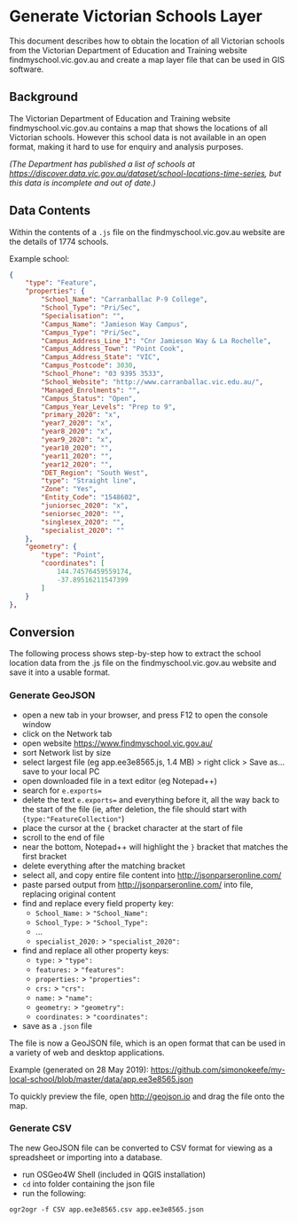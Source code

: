 # Generate Victorian Schools Layer

This document describes how to obtain the location of all Victorian schools from the Victorian Department of Education and Training website findmyschool.vic.gov.au and create a map layer file that can be used in GIS software.

## Background

The Victorian Department of Education and Training website findmyschool.vic.gov.au contains a map that shows the locations of all Victorian schools. However this school data is not available in an open format, making it hard to use for enquiry and analysis purposes.

*(The Department has published a list of schools at https://discover.data.vic.gov.au/dataset/school-locations-time-series, but this data is incomplete and out of date.)*

## Data Contents

Within the contents of a `.js` file on the findmyschool.vic.gov.au website are the details of 1774 schools.

Example school:

```json
{
    "type": "Feature",
    "properties": {
        "School_Name": "Carranballac P-9 College",
        "School_Type": "Pri/Sec",
        "Specialisation": "",
        "Campus_Name": "Jamieson Way Campus",
        "Campus_Type": "Pri/Sec",
        "Campus_Address_Line_1": "Cnr Jamieson Way & La Rochelle",
        "Campus_Address_Town": "Point Cook",
        "Campus_Address_State": "VIC",
        "Campus_Postcode": 3030,
        "School_Phone": "03 9395 3533",
        "School_Website": "http://www.carranballac.vic.edu.au/",
        "Managed_Enrolments": "",
        "Campus_Status": "Open",
        "Campus_Year_Levels": "Prep to 9",
        "primary_2020": "x",
        "year7_2020": "x",
        "year8_2020": "x",
        "year9_2020": "x",
        "year10_2020": "",
        "year11_2020": "",
        "year12_2020": "",
        "DET_Region": "South West",
        "type": "Straight line",
        "Zone": "Yes",
        "Entity_Code": "1548602",
        "juniorsec_2020": "x",
        "seniorsec_2020": "",
        "singlesex_2020": "",
        "specialist_2020": ""
    },
    "geometry": {
        "type": "Point",
        "coordinates": [
            144.74576459559174,
            -37.89516211547399
        ]
    }
},
```

## Conversion

The following process shows step-by-step how to extract the school location data from the .js file on the findmyschool.vic.gov.au website and save it into a usable format.

### Generate GeoJSON

* open a new tab in your browser, and press F12 to open the console window
* click on the Network tab
* open website https://www.findmyschool.vic.gov.au/
* sort Network list by size
* select largest file (eg app.ee3e8565.js, 1.4 MB) > right click > Save as... save to your local PC
* open downloaded file in a text editor (eg Notepad++)
* search for `e.exports=`
* delete the text `e.exports=` and everything before it, all the way back to the start of the file (ie, after deletion, the file should start with `{type:"FeatureCollection"`)
* place the cursor at the `{` bracket character at the start of file
* scroll to the end of file
* near the bottom, Notepad++ will highlight the `}` bracket that matches the first bracket
* delete everything after the matching bracket
* select all, and copy entire file content into http://jsonparseronline.com/
* paste parsed output from http://jsonparseronline.com/ into file, replacing original content
* find and replace every field property key:
  * `School_Name:` > `"School_Name":`
  * `School_Type:` > `"School_Type":`
  * ...
  * `specialist_2020:` > `"specialist_2020":`
* find and replace all other property keys:
  * `type:` > `"type":`
  * `features:` > `"features":`
  * `properties:` > `"properties":`
  * `crs:` > `"crs":`
  * `name:` > `"name":`
  * `geometry:` > `"geometry":`
  * `coordinates:` > `"coordinates":`
* save as a `.json` file

The file is now a GeoJSON file, which is an open format that can be used in a variety of web and desktop applications.

Example (generated on 28 May 2019): https://github.com/simonokeefe/my-local-school/blob/master/data/app.ee3e8565.json

To quickly preview the file, open http://geojson.io and drag the file onto the map.

### Generate CSV

The new GeoJSON file can be converted to CSV format for viewing as a spreadsheet or importing into a database.

* run OSGeo4W Shell (included in QGIS installation)
* `cd` into folder containing the json file
* run the following:

```
ogr2ogr -f CSV app.ee3e8565.csv app.ee3e8565.json
```